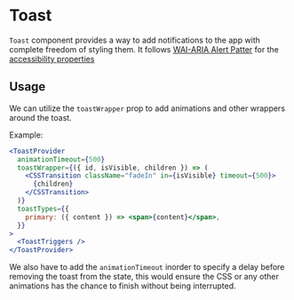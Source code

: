 # Toast

`Toast` component provides a way to add notifications to the app with complete
freedom of styling them. It follows
[WAI-ARIA Alert Patter](https://www.w3.org/TR/wai-aria-practices-1.2/#alert) for
the
[accessibility properties](https://www.w3.org/TR/wai-aria-practices-1.2/#wai-aria-roles-states-and-properties-0)

## Usage

<!-- IMPORT_EXAMPLE src/toast/stories/__js/ToastBasic.component.jsx -->

We can utilize the `toastWrapper` prop to add animations and other wrappers
around the toast.

Example:

```jsx
<ToastProvider
  animationTimeout={500}
  toastWrapper={({ id, isVisible, children }) => (
    <CSSTransition className="fadeIn" in={isVisible} timeout={500}>
      {children}
    </CSSTransition>
  )}
  toastTypes={{
    primary: ({ content }) => <span>{content}</span>,
  }}
>
  <ToastTriggers />
</ToastProvider>
```

We also have to add the `animationTimeout` inorder to specify a delay before
removing the toast from the state, this would ensure the CSS or any other
animations has the chance to finish without being interrupted.

<!-- CODESANDBOX
link_title: Toast Basic
js: src/toast/stories/__js/ToastBasic.component.jsx
-->

<!-- CODESANDBOX
link_title: Toast Styled
js: src/toast/stories/__js/ToastStyled.component.jsx
utils: src/toast/stories/__js/Utils.component.jsx
css: src/toast/stories/ToastStyled.css
-->

<!-- CODESANDBOX
link_title: Toast CSS Animated
js: src/toast/stories/__js/ToastCSSAnimated.component.jsx
utils: src/toast/stories/__js/Utils.component.jsx
css: src/toast/stories/ToastStyled.css
deps: ["react-transition-group", "@chakra-ui/utils"]
-->

<!-- CODESANDBOX
link_title: Toast React Spring
js: src/toast/stories/__js/ToastReactSpring.component.jsx
utils: src/toast/stories/__js/Utils.component.jsx
css: src/toast/stories/ToastStyled.css
deps: ["@react-spring/web", "@chakra-ui/utils"]
-->
